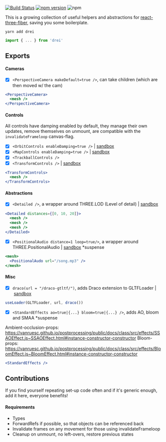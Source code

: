 [![Build Status](https://travis-ci.org/react-spring/drei.svg?branch=master)](https://travis-ci.org/react-spring/drei) [![npm version](https://badge.fury.io/js/drei.svg)](https://badge.fury.io/js/drei) ![npm](https://img.shields.io/npm/dt/drei.svg)

This is a growing collection of useful helpers and abstractions for [react-three-fiber](https://github.com/react-spring/react-three-fiber), saving you some boilerplate.

    yarn add drei

```jsx
import { ... } from 'drei'
```

## Exports

#### Cameras

- [x] `<PerspectiveCamera makeDefault=true />`, can take children (which are then moved w/ the cam)

```jsx
<PerspectiveCamera>
  <mesh />
</PerspectiveCamera>
```

#### Controls

All controls have damping enabled by default, they manage their own updates, remove themselves on unmount, are compatible with the `invalidateFrameloop` canvas-flag.

- [x] `<OrbitControls enableDamping=true />` | [sandbox](https://codesandbox.io/s/r3f-contact-shadow-h5xcw)
- [x] `<MapControls enableDamping=true />` | [sandbox](https://codesandbox.io/s/react-three-fiber-map-mkq8e)
- [x] `<TrackballControls />`
- [x] `<TransformControls />` | [sandbox](https://codesandbox.io/s/r3f-drei-transformcontrols-hc8gm)

```jsx
<TransformControls>
  <mesh />
</TransformControls>
```

#### Abstractions

- [x] `<Detailed />`, a wrapper around THREE.LOD (Level of detail) | [sandbox](https://codesandbox.io/s/r3f-drei-detailed-dep1v)

```jsx
<Detailed distances={[0, 10, 20]}>
  <mesh />
  <mesh />
  <mesh />
</Detailed>
```

- [x] `<PositionalAudio distance=1 loop=true/>`, a wrapper around THREE.PositionalAudio | [sandbox](https://codesandbox.io/s/r3f-drei-positionalaudio-yi1o0) \*suspense

```jsx
<mesh>
  <PositionalAudo url="/song.mp3" />
</mesh>
```

#### Misc

- [x] `draco(url = "/draco-gtltf/")`, adds Draco extension to GLTFLoader | [sandbox](https://codesandbox.io/s/r3f-contact-shadow-h5xcw)

```jsx
useLoader(GLTFLoader, url, draco())
```

- [x] `<StandardEffects ao=true|{...} bloom=true|{...} />`, adds AO, bloom and SMAA \*suspense

Ambient-occlusion-props: https://vanruesc.github.io/postprocessing/public/docs/class/src/effects/SSAOEffect.js~SSAOEffect.html#instance-constructor-constructor
Bloom-props: https://vanruesc.github.io/postprocessing/public/docs/class/src/effects/BloomEffect.js~BloomEffect.html#instance-constructor-constructor

```jsx
<StandardEffects />
```

## Contributions

If you find yourself repeating set-up code often and if it's generic enough, add it here, everyone benefits!

#### Requirements

- Types
- ForwardRefs if possible, so that objects can be referenced back
- Invalidate frames on any movement for those using invalidateFrameloop
- Cleanup on unmount, no left-overs, restore previous states
